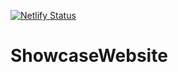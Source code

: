 [![Netlify Status](https://api.netlify.com/api/v1/badges/27e9ee27-39b9-439e-8140-81624ed4135f/deploy-status)](https://app.netlify.com/sites/owl-showcase-eip/deploys)

# ShowcaseWebsite
